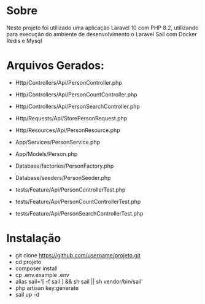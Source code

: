 # Sobre

Neste projeto foi utilizado uma aplicação Laravel 10 com PHP 8.2, utilizando para execução do ambiente de desenvolvimento o Laravel Sail com Docker Redis e Mysql

# Arquivos Gerados:

-   Http/Controllers/Api/PersonController.php
-   Http/Controllers/Api/PersonCountController.php
-   Http/Controllers/Api/PersonSearchController.php
-   Http/Requests/Api/StorePersonRequest.php
-   Http/Resources/Api/PersonResource.php

  
-   App/Services/PersonService.php
-   App/Models/Person.php
-   Database/factories/PersonFactory.php
-   Database/seeders/PersonSeeder.php

-   tests/Feature/Api/PersonControllerTest.php
-   tests/Feature/Api/PersonCountControllerTest.php
-   tests/Feature/Api/PersonSearchControllerTest.php

# Instalação
- git clone https://github.com/username/projeto.git
- cd projeto
- composer install
- cp .env.example .env
- alias sail='[ -f sail ] && sh sail || sh vendor/bin/sail'
- php artisan key:generate
- sail up -d
